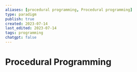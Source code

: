 ```yaml
---
aliases: [procedural programming, Procedural programming]
type: paradigm
publish: true
created: 2023-07-14
last_edited: 2023-07-14
tags: programming
chatgpt: false
---
```

# Procedural Programming

